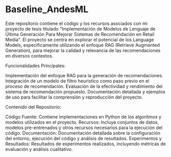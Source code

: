 # Baseline_AndesML

Este repositorio contiene el código y los recursos asociados con mi proyecto de tesis titulado "Implementación de Modelos de Lenguaje de Última Generación Para Mejorar Sistemas de Recomendación en Retail Media". El proyecto se centra en explorar el potencial de los Language Models, específicamente utilizando el enfoque RAG (Retrieve Augmented Generation), para mejorar la calidad y relevancia de las recomendaciones en diversos contextos.

Funcionalidades Principales:

Implementación del enfoque RAG para la generación de recomendaciones.
Integración de un modelo de filtro heurístico como paso previo en el proceso de recomendación.
Evaluación de la efectividad y rendimiento del sistema de recomendación propuesto.
Documentación detallada y ejemplos de uso para facilitar la comprensión y reproducción del proyecto.

Contenido del Repositorio:

Código Fuente: Contiene implementaciones en Python de los algoritmos y modelos utilizados en el proyecto.
Recursos: Incluye conjuntos de datos, modelos pre-entrenados y otros recursos necesarios para la ejecución del código.
Documentación: Documentación detallada sobre la configuración del entorno, ejecución del código y análisis de resultados.
Experimentos y Resultados: Resultados de experimentos realizados, incluyendo métricas de evaluación y análisis cualitativo.
